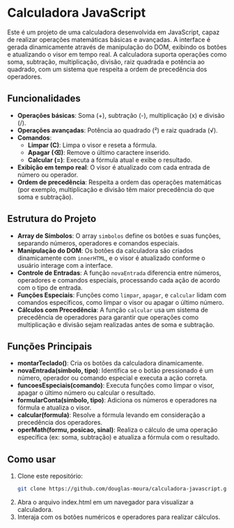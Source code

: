 # Calculadora JavaScript

Este é um projeto de uma calculadora desenvolvida em JavaScript, capaz de realizar operações matemáticas básicas e avançadas. A interface é gerada dinamicamente através de manipulação do DOM, exibindo os botões e atualizando o visor em tempo real. A calculadora suporta operações como soma, subtração, multiplicação, divisão, raiz quadrada e potência ao quadrado, com um sistema que respeita a ordem de precedência dos operadores.

## Funcionalidades

- **Operações básicas**: Soma (+), subtração (-), multiplicação (x) e divisão (/).
- **Operações avançadas**: Potência ao quadrado (²) e raiz quadrada (√).
- **Comandos**: 
  - **Limpar (C)**: Limpa o visor e reseta a fórmula.
  - **Apagar (⌫)**: Remove o último caractere inserido.
  - **Calcular (=)**: Executa a fórmula atual e exibe o resultado.
- **Exibição em tempo real**: O visor é atualizado com cada entrada de número ou operador.
- **Ordem de precedência**: Respeita a ordem das operações matemáticas (por exemplo, multiplicação e divisão têm maior precedência do que soma e subtração).

## Estrutura do Projeto

- **Array de Símbolos**: O array `simbolos` define os botões e suas funções, separando números, operadores e comandos especiais.
- **Manipulação do DOM**: Os botões da calculadora são criados dinamicamente com `innerHTML`, e o visor é atualizado conforme o usuário interage com a interface.
- **Controle de Entradas**: A função `novaEntrada` diferencia entre números, operadores e comandos especiais, processando cada ação de acordo com o tipo de entrada.
- **Funções Especiais**: Funções como `limpar`, `apagar`, e `calcular` lidam com comandos específicos, como limpar o visor ou apagar o último número.
- **Cálculos com Precedência**: A função `calcular` usa um sistema de precedência de operadores para garantir que operações como multiplicação e divisão sejam realizadas antes de soma e subtração.

## Funções Principais

- **montarTeclado()**: Cria os botões da calculadora dinamicamente.
- **novaEntrada(simbolo, tipo)**: Identifica se o botão pressionado é um número, operador ou comando especial e executa a ação correta.
- **funcoesEspeciais(comando)**: Executa funções como limpar o visor, apagar o último número ou calcular o resultado.
- **formularConta(simbolo, tipo)**: Adiciona os números e operadores na fórmula e atualiza o visor.
- **calcular(formula)**: Resolve a fórmula levando em consideração a precedência dos operadores.
- **operMath(formu, posicao, sinal)**: Realiza o cálculo de uma operação específica (ex: soma, subtração) e atualiza a fórmula com o resultado.

## Como usar

1. Clone este repositório:
   ```bash
   git clone https://github.com/douglas-moura/calculadora-javascript.git
   
2. Abra o arquivo index.html em um navegador para visualizar a calculadora.
3. Interaja com os botões numéricos e operadores para realizar cálculos.
